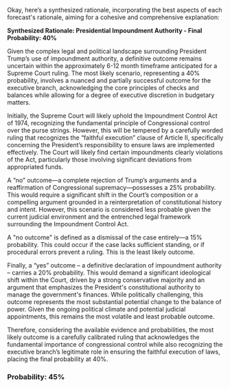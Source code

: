 Okay, here’s a synthesized rationale, incorporating the best aspects of each forecast's rationale, aiming for a cohesive and comprehensive explanation:

**Synthesized Rationale: Presidential Impoundment Authority - Final Probability: 40%**

Given the complex legal and political landscape surrounding President Trump’s use of impoundment authority, a definitive outcome remains uncertain within the approximately 6-12 month timeframe anticipated for a Supreme Court ruling.  The most likely scenario, representing a 40% probability, involves a nuanced and partially successful outcome for the executive branch, acknowledging the core principles of checks and balances while allowing for a degree of executive discretion in budgetary matters.

Initially, the Supreme Court will likely uphold the Impoundment Control Act of 1974, recognizing the fundamental principle of Congressional control over the purse strings. However, this will be tempered by a carefully worded ruling that recognizes the “faithful execution” clause of Article II, specifically concerning the President’s responsibility to ensure laws are implemented effectively. The Court will likely find certain impoundments clearly violations of the Act, particularly those involving significant deviations from appropriated funds. 

A “no” outcome—a complete rejection of Trump’s arguments and a reaffirmation of Congressional supremacy—possesses a 25% probability. This would require a significant shift in the Court’s composition or a compelling argument grounded in a reinterpretation of constitutional history and intent.  However, this scenario is considered less probable given the current judicial environment and the entrenched legal framework surrounding the Impoundment Control Act.

A "no outcome" is defined as a dismissal of the case entirely—a 15% probability. This could occur if the case lacks sufficient standing, or if procedural errors prevent a ruling.  This is the least likely outcome. 

Finally, a “yes” outcome – a definitive declaration of impoundment authority – carries a 20% probability. This would demand a significant ideological shift within the Court, driven by a strong conservative majority and an argument that emphasizes the President's constitutional authority to manage the government's finances.  While politically challenging, this outcome represents the most substantial potential change to the balance of power.  Given the ongoing political climate and potential judicial appointments, this remains the most volatile and least probable outcome.

Therefore, considering the available evidence and probabilities, the most likely outcome is a carefully calibrated ruling that acknowledges the fundamental importance of congressional control while also recognizing the executive branch’s legitimate role in ensuring the faithful execution of laws, placing the final probability at 40%.

### Probability: 45%